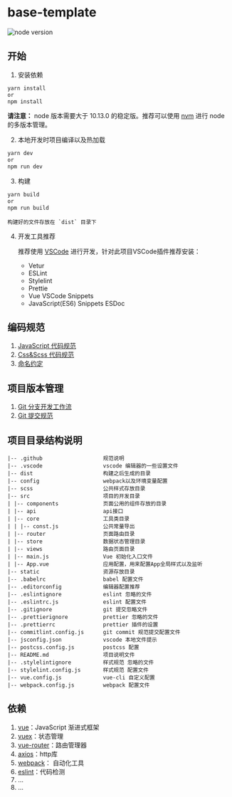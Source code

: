 # base-template

![node version](https://img.shields.io/badge/node-%3E%3D10.13.0-blue)

## 开始

1. 安装依赖

  ```javascript
  yarn install 
  or 
  npm install
  ```

**请注意：** node 版本需要大于 10.13.0 的稳定版。推荐可以使用 [nvm](https://github.com/nvm-sh/nvm) 进行 node 的多版本管理。

2. 本地开发时项目编译以及热加载

  ```javascript
  yarn dev 
  or 
  npm run dev
  ```

3. 构建

  ```javascript
  yarn build 
  or 
  npm run build
  ```
	构建好的文件存放在 `dist` 目录下

4. 开发工具推荐

	推荐使用 [VSCode](https://code.visualstudio.com/) 进行开发，针对此项目VSCode插件推荐安装：
	- Vetur
	- ESLint
	- Stylelint
	- Prettie
	- Vue VSCode Snippets
	- JavaScript(ES6) Snippets ESDoc

## 编码规范

1. [JavaScript 代码规范](./.github/JAVASCRIPT_STYLE.md)
2. [Css&Scss 代码规范](./.github/CSS_STYLE.md)
3. [命名约定](./.github/NAMING.md)

## 项目版本管理
1. [Git 分支开发工作流](./.github/GIT_BRANCH_FLOW.md)
2. [Git 提交规范](./.github/COMMIT_STYLE.md)


## 项目目录结构说明

```
|-- .github                   规范说明
|-- .vscode                   vscode 编辑器的一些设置文件
|-- dist                      构建之后生成的目录
|-- config                    webpack以及环境变量配置
|-- scss                      公共样式存放目录
|-- src                       项目的开发目录
| |-- components              页面公用的组件存放的目录
| |-- api                     api接口
| |-- core                    工具类目录
| | |-- const.js              公共常量导出
| |-- router                  页面路由目录
| |-- store                   数据状态管理目录
| |-- views                   路由页面目录
| |-- main.js                 Vue 初始化入口文件
| |-- App.vue                 应用配置，用来配置App全局样式以及监听
|-- static                    资源存放目录
|-- .babelrc                  babel 配置文件
|-- .editorconfig             编辑器配置推荐
|-- .eslintignore             eslint 忽略的文件
|-- .eslintrc.js              eslint 配置文件
|-- .gitignore                git 提交忽略文件
|-- .prettierignore           prettier 忽略的文件
|-- .prettierrc               prettier 插件的设置
|-- commitlint.config.js      git commit 规范提交配置文件
|-- jsconfig.json             vscode 本地文件提示
|-- postcss.config.js         postcss 配置
|-- README.md                 项目说明文件
|-- .stylelintignore          样式规范 忽略的文件
|-- stylelint.config.js       样式规范 配置文件
|-- vue.config.js             vue-cli 自定义配置
|-- webpack.config.js         webpack 配置文件
```

## 依赖
1. [vue](https://cn.vuejs.org/index.html)：JavaScript 渐进式框架
2. [vuex](https://vuex.vuejs.org/zh/)：状态管理
3. [vue-router](https://cli.vuejs.org/zh/guide/cli-service.html)：路由管理器
4. [axios](http://www.axios-js.com/zh-cn/)：http库
5. [webpack](https://www.webpackjs.com/)： 自动化工具
6. [eslint](https://eslint.org/)：代码检测
7. ...
8. ...
